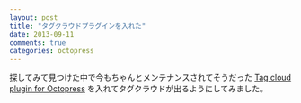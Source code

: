 ```yaml
---
layout: post
title: "タグクラウドプラグインを入れた"
date: 2013-09-11
comments: true
categories: octopress
---
```

探してみて見つけた中で今もちゃんとメンテナンスされてそうだった
[Tag cloud plugin for Octopress](https://github.com/tokkonopapa/octopress-tagcloud)
を入れてタグクラウドが出るようにしてみました。
